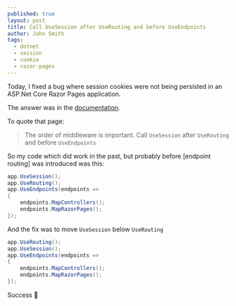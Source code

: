 ```yaml
---
published: true
layout: post
title: Call UseSession after UseRouting and before UseEndpoints
author: John Smith
tags:
  - dotnet
  - session
  - cookie
  - razor-pages
---
```

Today, I fixed a bug where session cookies were not being persisted in an ASP.Net Core Razor Pages application.

The answer was in the [documentation](https://docs.microsoft.com/en-us/aspnet/core/fundamentals/app-state?view=aspnetcore-3.1#configure-session-state).

To quote that page:

> The order of middleware is important. Call `UseSession` after `UseRouting` and before `UseEndpoints`

So my code which did work in the past, but probably before [endpoint routing] was introduced was this:

```csharp
app.UseSession();
app.UseRouting();
app.UseEndpoints(endpoints =>
{
    endpoints.MapControllers();
    endpoints.MapRazorPages();
});
```

And the fix was to move `UseSession` below `UseRouting`

```csharp
app.UseRouting();
app.UseSession();
app.UseEndpoints(endpoints =>
{
    endpoints.MapControllers();
    endpoints.MapRazorPages();
});
```

Success 🎉
